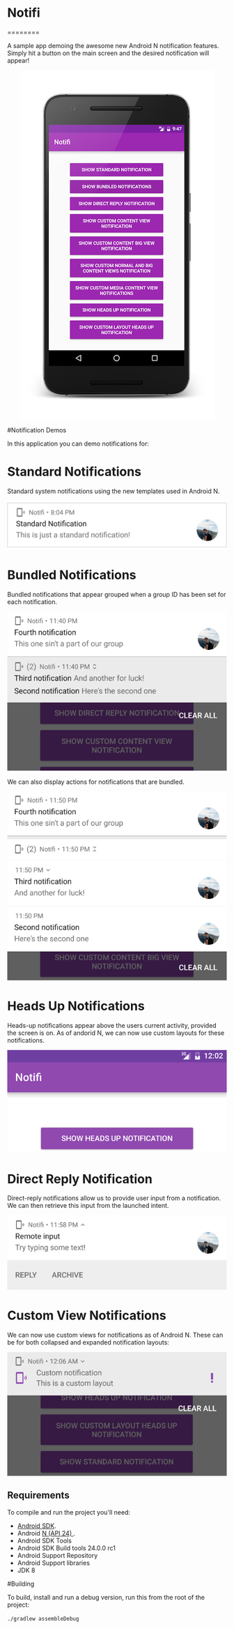 # Notifi
========

A sample app demoing the awesome new Android N notification features. Simply hit a button on the main screen and the desired notification will appear!

<p align="center">
    <img src="images/main.png" alt="Main Screen"/>
</p>

#Notification Demos

In this application you can demo notifications for:

Standard Notifications
======================

Standard system notifications using the new templates used in Android N.

<p align="center">
    <img src="images/standard_notification.png" alt="Standard Notifications"/>
</p>

Bundled Notifications
=====================

Bundled notifications that appear grouped when a group ID has been set for each notification.

<p align="center">
    <img src="images/bundled_notifs.gif" alt="Bundled Notifications"/>
</p>

We can also display actions for notifications that are bundled.

<p align="center">
    <img src="images/bundled_notifications.gif" alt="Bundled Notifications with Actions"/>
</p>

Heads Up Notifications
======================

Heads-up notifications appear above the users current activity, provided the screen is on. As of andorid N, we can now use custom layouts for these notifications.

<p align="center">
    <img src="images/heads_up.gif" alt="Heads Up Notification"/>
</p>

Direct Reply Notification
=========================

Direct-reply notifications allow us to provide user input from a notification. We can then retrieve this input from the launched intent.

<p align="center">
    <img src="images/direct_reply.gif" alt="Direct Reply Notification"/>
</p>


Custom View Notifications
=========================

We can now use custom views for notifications as of Android N. These can be for both collapsed and expanded notification layouts:

<p align="center">
    <img src="images/custom_views_notification.gif" alt="Custom Views Notification"/>
</p>


Requirements
------------

To compile and run the project you'll need:

- [Android SDK](http://developer.android.com/sdk/index.html).
- Android [N (API 24) ](http://developer.android.com/tools/revisions/platforms.html#5.1).
- Android SDK Tools
- Android SDK Build tools 24.0.0 rc1
- Android Support Repository
- Android Support libraries
- JDK 8

#Building

To build, install and run a debug version, run this from the root of the project:

```./gradlew assembleDebug```
